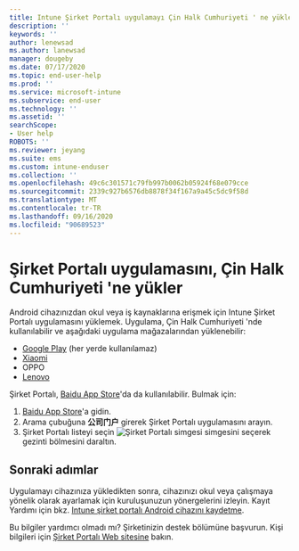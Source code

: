 ```yaml
---
title: Intune Şirket Portalı uygulamayı Çin Halk Cumhuriyeti ' ne yüklensin | Microsoft Docs
description: ''
keywords: ''
author: lenewsad
ms.author: lanewsad
manager: dougeby
ms.date: 07/17/2020
ms.topic: end-user-help
ms.prod: ''
ms.service: microsoft-intune
ms.subservice: end-user
ms.technology: ''
ms.assetid: ''
searchScope:
- User help
ROBOTS: ''
ms.reviewer: jeyang
ms.suite: ems
ms.custom: intune-enduser
ms.collection: ''
ms.openlocfilehash: 49c6c301571c79fb997b0062b05924f68e079cce
ms.sourcegitcommit: 2339c927b6576db8878f34f167a9a45c5dc9f58d
ms.translationtype: MT
ms.contentlocale: tr-TR
ms.lasthandoff: 09/16/2020
ms.locfileid: "90689523"
---
```

# <a name="install-company-portal-app-in-peoples-republic-of-china"></a>Şirket Portalı uygulamasını, Çin Halk Cumhuriyeti 'ne yükler

Android cihazınızdan okul veya iş kaynaklarına erişmek için Intune Şirket Portalı uygulamasını yüklemek. Uygulama, Çin Halk Cumhuriyeti 'nde kullanılabilir ve aşağıdaki uygulama mağazalarından yüklenebilir: 

* [Google Play](https://go.microsoft.com/fwlink/?linkid=871947) (her yerde kullanılamaz)
* [Xiaomi](https://go.microsoft.com/fwlink/?linkid=836947)
* OPPO
* [Lenovo](https://go.microsoft.com/fwlink/?linkid=2125082)


Şirket Portalı, [Baidu App Store](https://go.microsoft.com/fwlink/?linkid=2133565)'da da kullanılabilir. Bulmak için:  
 
   1. [Baidu App Store](https://go.microsoft.com/fwlink/?linkid=2133565)'a gidin.  
   2. Arama çubuğuna **公司门户** girerek Şirket Portalı uygulamasını arayın.  
   3. Şirket Portalı listeyi seçin ![Şirket Portalı simgesi](./media/company-portal-logo-small-2006.png) simgesini seçerek gezinti bölmesini daraltın.  


## <a name="next-steps"></a>Sonraki adımlar  
Uygulamayı cihazınıza yükledikten sonra, cihazınızı okul veya çalışmaya yönelik olarak ayarlamak için kuruluşunuzun yönergelerini izleyin. Kayıt Yardımı için bkz. [Intune şirket portalı Android cihazını kaydetme](enroll-device-android-company-portal.md). 


Bu bilgiler yardımcı olmadı mı? Şirketinizin destek bölümüne başvurun. Kişi bilgileri için [Şirket Portalı Web sitesine](https://go.microsoft.com/fwlink/?linkid=2010980) bakın.
